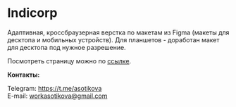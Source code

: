 # Indicorp

Адаптивная, кроссбраузерная верстка по макетам из Figma (макеты для десктопа и мобильных устройств).
Для планшетов - доработан макет для десктопа под нужное разрешение.

Посмотреть страницу можно по [ссылке](https://asotikovasvetlana.github.io/indicorp/).

**Контакты:**

Telegram: https://t.me/asotikova  
E-mail: workasotikova@gmail.com


